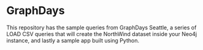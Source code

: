 # GraphDays
This repository has the sample queries from GraphDays Seattle, a series of LOAD CSV queries that will create the NorthWind dataset inside your Neo4j instance, and lastly a sample app built using Python. 
